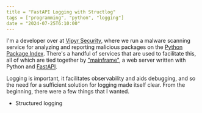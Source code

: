 ```yaml
---
title = "FastAPI Logging with Structlog"
tags = ["programming", "python", "logging"]
date = "2024-07-25T6:10:00"
---
```


I'm a developer over at [Vipyr Security](https://vipyrsec.com/), where we run a malware scanning service for analyzing and reporting malicious packages on the [Python Package Index](https://pypi.org/). There's a handful of services that are used to facilitate this, all of which are tied together by ["mainframe"](https://github.com/vipyrsec/dragonfly-mainframe), a web server written with Python and [FastAPI](https://fastapi.tiangolo.com/).

Logging is important, it facilitates observability and aids debugging, and so the need for a sufficient solution for logging made itself clear. From the beginning, there were a few things that I wanted.

- Structured logging